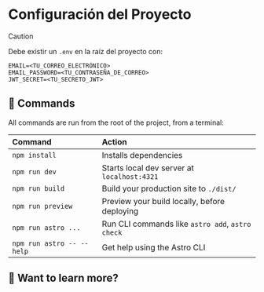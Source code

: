 # Configuración del Proyecto

> [!CAUTION]  
> Debe existir un `.env` en la raíz del proyecto con:

   ```env
   EMAIL=<TU_CORREO_ELECTRÓNICO>
   EMAIL_PASSWORD=<TU_CONTRASEÑA_DE_CORREO>
   JWT_SECRET=<TU_SECRETO_JWT>
   ```

## 🧞 Commands

All commands are run from the root of the project, from a terminal:

| Command                   | Action                                           |
| :------------------------ | :----------------------------------------------- |
| `npm install`             | Installs dependencies                            |
| `npm run dev`             | Starts local dev server at `localhost:4321`      |
| `npm run build`           | Build your production site to `./dist/`          |
| `npm run preview`         | Preview your build locally, before deploying     |
| `npm run astro ...`       | Run CLI commands like `astro add`, `astro check` |
| `npm run astro -- --help` | Get help using the Astro CLI                     |

## 👀 Want to learn more?
